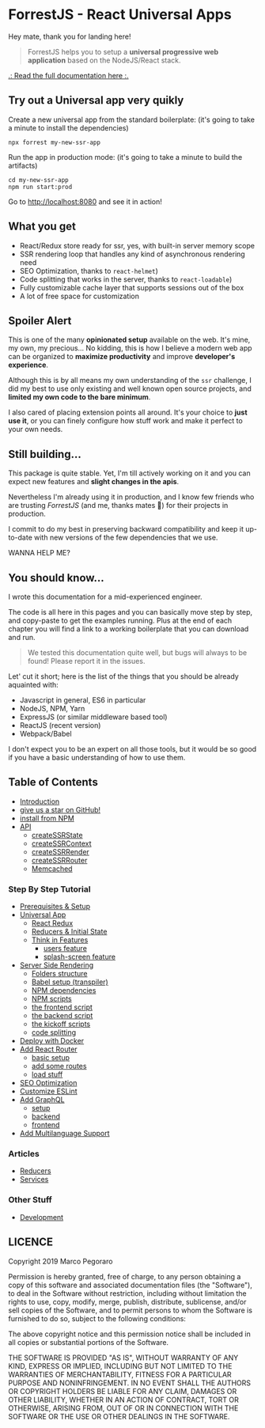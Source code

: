 # ForrestJS - React Universal Apps

Hey mate, thank you for landing here!

> ForrestJS helps you to setup a 
> **universal progressive web application**
> based on the NodeJS/React stack.

[.: Read the full documentation here :.](https://marcopeg.github.io/react-ssr/)

## Try out a Universal app very quikly

Create a new universal app from the standard boilerplate:
(it's going to take a minute to install the dependencies)

    npx forrest my-new-ssr-app

Run the app in production mode: 
(it's going to take a minute to build the artifacts)

    cd my-new-ssr-app
    npm run start:prod

Go to [http://localhost:8080](http://localhost:8080) and see it in action!

## What you get

- React/Redux store ready for ssr, yes, with built-in server memory scope
- SSR rendering loop that handles any kind of asynchronous rendering need
- SEO Optimization, thanks to `react-helmet`)
- Code splitting that works in the server, thanks to `react-loadable`)
- Fully customizable cache layer that supports sessions out of the box
- A lot of free space for customization

## Spoiler Alert

This is one of the many **opinionated setup** available on the web. It's mine,
my own, my precious... No kidding, this is how I believe a modern web app
can be organized to **maximize productivity** and improve **developer's experience**.

Although this is by all means my own understanding of the `ssr` challenge, I did
my best to use only existing and well known open source projects, and **limited my
own code to the bare minimum**.

I also cared of placing extension points all around. It's your choice to 
**just use it**, or you can finely configure how stuff work and make it perfect
to your own needs.

## Still building...

This package is quite stable. Yet, I'm till actively working on it and you can
expect new features and **slight changes in the apis**.

Nevertheless I'm already using it in production, and I know few friends who are
trusting _ForrestJS_ (and me, thanks mates 🙏) for their projects in production.

I commit to do my best in preserving backward compatibility and keep it up-to-date
with new versions of the few dependencies that we use.

WANNA HELP ME?  

## You should know...

I wrote this documentation for a mid-experienced engineer.

The code is all here in this pages and you can basically move step by step, 
and copy-paste to get the examples running. Plus at the end of each chapter you
will find a link to a working boilerplate that you can download and run.

> We tested this documentation quite well, but bugs will always to be found!
> Please report it in the issues.

Let' cut it short; here is the list of the things that you should be already
aquainted with:

- Javascript in general, ES6 in particular
- NodeJS, NPM, Yarn
- ExpressJS (or similar middleware based tool)
- ReactJS (recent version)
- Webpack/Babel

I don't expect you to be an expert on all those tools, but it would be so good if
you have a basic understanding of how to use them.

## Table of Contents

* [Introduction](README.md)
* [give us a star on GitHub!](https://github.com/forrestjs/core)
* [install from NPM](https://www.npmjs.com/package/@forrestjs/core)
* [API](./api/README.md)
    * [createSSRState](./api/create-ssr-state.md)
    * [createSSRContext](./api/create-ssr-context.md)
    * [createSSRRender](./api/create-ssr-render.md)
    * [createSSRRouter](./api/create-ssr-router.md)
    * [Memcached](./api/memcached.md)

### Step By Step Tutorial

* [Prerequisites & Setup](./howto/setup.md)
* [Universal App](./howto/app.md)
    * [React Redux](./howto/app-redux.md)
    * [Reducers & Initial State](./howto/app-reducers.md)
    * [Think in Features](./howto/features.md)
        * [users feature](./howto/features-users.md)
        * [splash-screen feature](./howto/features-splash.md)
* [Server Side Rendering](./howto/ssr.md)
    * [Folders structure](./howto/ssr-folders.md)
    * [Babel setup (transpiler)](./howto/ssr-babel.md)
    * [NPM dependencies](./howto/ssr-npm-dependencies.md)
    * [NPM scripts](./howto/ssr-npm-scripts.md)
    * [the frontend script](./howto/ssr-frontend.md)
    * [the backend script](./howto/ssr-backend.md)
    * [the kickoff scripts](./howto/ssr-kickoff.md)
    * [code splitting](./howto/ssr-code-splitting.md)
* [Deploy with Docker](./howto/docker.md)
* [Add React Router](./howto/router.md)
    * [basic setup](./howto/router-setup.md)
    * [add some routes](./howto/router-routes.md)
    * [load stuff](./howto/router-load.md)
* [SEO Optimization](./howto/seo.md)
* [Customize ESLint](./howto/eslint.md)
* [Add GraphQL](./howto/graphql.md)
    * [setup](./howto/graphql-setup.md)
    * [backend](./howto/graphql-backend.md)
    * [frontend](./howto/graphql-frontend.md)
* [Add Multilanguage Support](./howto/multilanguage.md)

### Articles

* [Reducers](./articles/reducers.md)
* [Services](./articles/services.md)

### Other Stuff

* [Development](./DEVELOPMENT.md)

## LICENCE

Copyright 2019 Marco Pegoraro

Permission is hereby granted, free of charge, to any person obtaining a copy of this software and associated documentation files (the "Software"), to deal in the Software without restriction, including without limitation the rights to use, copy, modify, merge, publish, distribute, sublicense, and/or sell copies of the Software, and to permit persons to whom the Software is furnished to do so, subject to the following conditions:

The above copyright notice and this permission notice shall be included in all copies or substantial portions of the Software.

THE SOFTWARE IS PROVIDED "AS IS", WITHOUT WARRANTY OF ANY KIND, EXPRESS OR IMPLIED, INCLUDING BUT NOT LIMITED TO THE WARRANTIES OF MERCHANTABILITY, FITNESS FOR A PARTICULAR PURPOSE AND NONINFRINGEMENT. IN NO EVENT SHALL THE AUTHORS OR COPYRIGHT HOLDERS BE LIABLE FOR ANY CLAIM, DAMAGES OR OTHER LIABILITY, WHETHER IN AN ACTION OF CONTRACT, TORT OR OTHERWISE, ARISING FROM, OUT OF OR IN CONNECTION WITH THE SOFTWARE OR THE USE OR OTHER DEALINGS IN THE SOFTWARE.
